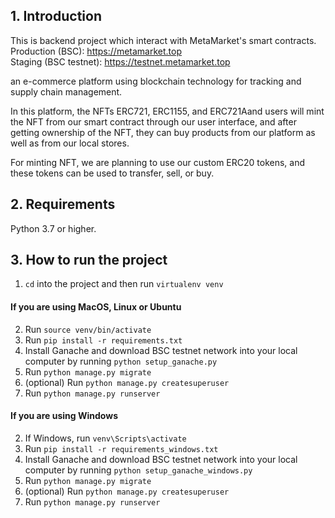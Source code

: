 ## 1. Introduction
This is backend project which interact with MetaMarket's smart contracts.  
Production (BSC): https://metamarket.top  
Staging (BSC testnet): https://testnet.metamarket.top

an e-commerce platform using blockchain technology for tracking and supply chain management.

In this platform, the NFTs ERC721, ERC1155, and ERC721Aand users will mint the NFT from our smart contract through our user interface, and after getting ownership of the NFT, they can buy products from our platform as well as from our local stores.

For minting NFT, we are planning to use our custom ERC20 tokens, and these tokens can be used to transfer, sell, or buy.

## 2. Requirements

Python 3.7 or higher.

## 3. How to run the project

1. `cd` into the project and then run `virtualenv venv`

#### If you are using MacOS, Linux or Ubuntu

2. Run `source venv/bin/activate`
3. Run `pip install -r requirements.txt`
4. Install Ganache and download BSC testnet network into your local computer by running `python setup_ganache.py`
5. Run `python manage.py migrate`
6. (optional) Run `python manage.py createsuperuser`
7. Run `python manage.py runserver`

#### If you are using Windows

2. If Windows, run `venv\Scripts\activate`
3. Run `pip install -r requirements_windows.txt`
4. Install Ganache and download BSC testnet network into your local computer by running `python setup_ganache_windows.py`
5. Run `python manage.py migrate`
6. (optional) Run `python manage.py createsuperuser`
7. Run `python manage.py runserver`

